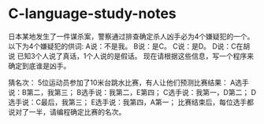 # C-language-study-notes
日本某地发生了一件谋杀案，警察通过排查确定杀人凶手必为4个嫌疑犯的一个。
以下为4个嫌疑犯的供词:
A说：不是我。
B说：是C。
C说：是D。
D说：C在胡说
已知3个人说了真话，1个人说的是假话。
现在请根据这些信息，写一个程序来确定到底谁是凶手。

猜名次：
5位运动员参加了10米台跳水比赛，有人让他们预测比赛结果：
A选手说：B第二，我第三；
B选手说：我第二，E第四；
C选手说：我第一，D第二；
D选手说：C最后，我第三；
E选手说：我第四，A第一；
比赛结束后，每位选手都说对了一半，请编程确定比赛的名次。
